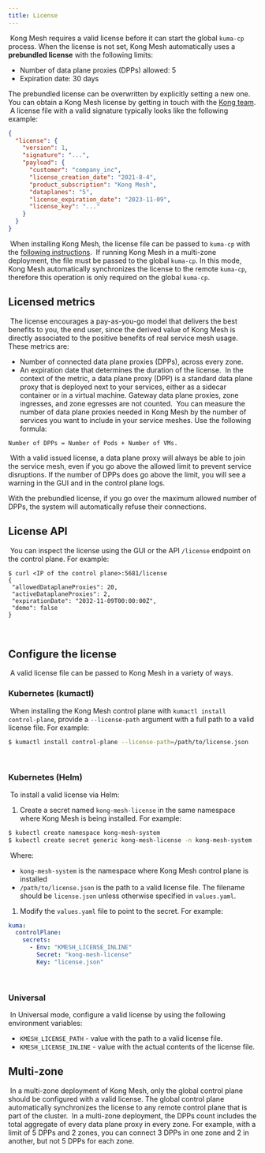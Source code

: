 ```yaml
---
title: License
---
```

​
Kong Mesh requires a valid license before it can start the global `kuma-cp` process. When the license is not set, Kong Mesh automatically uses a **prebundled license** with the following limits:
​
* Number of data plane proxies (DPPs) allowed: 5
* Expiration date: 30 days
​

The prebundled license can be overwritten by explicitly setting a new one. You can obtain a Kong Mesh license by getting in touch with the [Kong team](https://konghq.com/request-demo-kong-mesh/).
​
A license file with a valid signature typically looks like the following example:
​
```json
{
  "license": {
    "version": 1,
    "signature": "...",
    "payload": {
      "customer": "company_inc",
      "license_creation_date": "2021-8-4",
      "product_subscription": "Kong Mesh",
      "dataplanes": "5",
      "license_expiration_date": "2023-11-09",
      "license_key": "..."
    }
  }
}
```
​
When installing Kong Mesh, the license file can be passed to `kuma-cp` with the 
[following instructions](#Configure-the-license). 
​
If running Kong Mesh in a multi-zone deployment, the file must be passed to the global `kuma-cp`.
In this mode, Kong Mesh automatically synchronizes the license to the remote 
`kuma-cp`, therefore this operation is only required on the global `kuma-cp`.
​
## Licensed metrics
​
The license encourages a pay-as-you-go model that delivers the best benefits to you, the end user, since the derived value of Kong Mesh is directly associated to the positive benefits of real service mesh usage.
​
These metrics are:
​
* Number of connected data plane proxies (DPPs), across every zone.
* An expiration date that determines the duration of the license.
​
In the context of the metric, a data plane proxy (DPP) is a standard data plane proxy that is deployed next to your services, either as a sidecar container or in a virtual machine. Gateway data plane proxies, zone ingresses, and zone egresses are not counted.
​
You can measure the number of data plane proxies needed in Kong Mesh by the 
number of services you want to include in your service meshes. Use the following formula:
​
```
Number of DPPs = Number of Pods + Number of VMs.
```
​
With a valid issued license, a data plane proxy will always be able to join the service mesh, even if you go above the allowed limit to prevent service disruptions. If the number of DPPs does go above the limit, you will see a warning in the GUI and in the control plane logs. 

With the prebundled license, if you go over the maximum allowed number of DPPs, the system will automatically refuse their connections.
​
## License API
​
You can inspect the license using the GUI or the API `/license` endpoint on the control plane. For example:
​
```
$ curl <IP of the control plane>:5681/license
{
 "allowedDataplaneProxies": 20,
 "activeDataplaneProxies": 2,
 "expirationDate": "2032-11-09T00:00:00Z",
 "demo": false
}
```
​
## Configure the license
​
A valid license file can be passed to Kong Mesh in a variety of ways.
​
### Kubernetes (kumactl)
​
When installing the Kong Mesh control plane with `kumactl install control-plane`, provide a `--license-path` argument with a full path to a valid license file. For example:
​
```sh
$ kumactl install control-plane --license-path=/path/to/license.json
```
​
### Kubernetes (Helm)
​
To install a valid license via Helm:
​
1. Create a secret named `kong-mesh-license` in the same namespace where Kong Mesh is being installed. For example:
​
  ```sh
  $ kubectl create namespace kong-mesh-system
  $ kubectl create secret generic kong-mesh-license -n kong-mesh-system --from-file=/path/to/license.json
  ```
​
  Where:
  * `kong-mesh-system` is the namespace where Kong Mesh control plane is installed
  * `/path/to/license.json` is the path to a valid license file. The filename should be `license.json` unless otherwise specified in `values.yaml`.
​
1. Modify the `values.yaml` file to point to the secret. For example:
​
  ```yaml
  kuma:
    controlPlane:
      secrets:
        - Env: "KMESH_LICENSE_INLINE"
          Secret: "kong-mesh-license"
          Key: "license.json"
  ```
​

### Universal
​
In Universal mode, configure a valid license by using the following environment variables:
​
* `KMESH_LICENSE_PATH` - value with the path to a valid license file.
* `KMESH_LICENSE_INLINE` - value with the actual contents of the license file.
​

## Multi-zone
​
In a multi-zone deployment of Kong Mesh, only the global control plane should be configured with a valid license. The global control plane automatically synchronizes the license to any remote control plane that is part of the cluster.
​
In a multi-zone deployment, the DPPs count includes the total aggregate of every data plane proxy in every zone. For example, with a limit of 5 DPPs and 2 zones, you can connect 3 DPPs in one zone and 2 in another, but not 5 DPPs for each zone.
